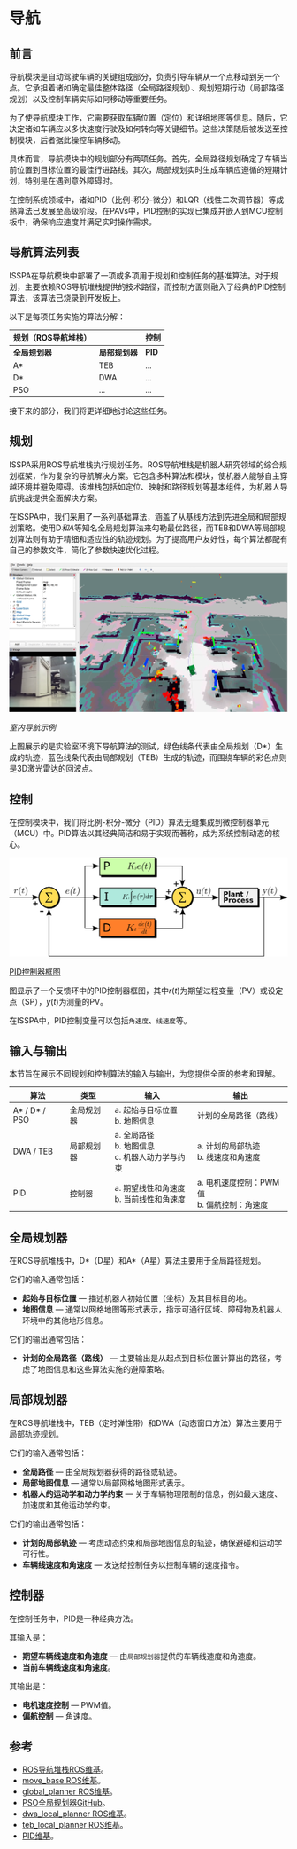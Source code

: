 # 导航

<a style="display: none;" rel="me" href="https://fosstodon.org/@readthedocs">Mastodon</a>

## 前言

导航模块是自动驾驶车辆的关键组成部分，负责引导车辆从一个点移动到另一个点。它承担着诸如确定最佳整体路径（全局路径规划）、规划短期行动（局部路径规划）以及控制车辆实际如何移动等重要任务。

为了使导航模块工作，它需要获取车辆位置（定位）和详细地图等信息。随后，它决定诸如车辆应以多快速度行驶及如何转向等关键细节。这些决策随后被发送至控制模块，后者据此操控车辆移动。

具体而言，导航模块中的规划部分有两项任务。首先，全局路径规划确定了车辆当前位置到目标位置的最佳行进路线。其次，局部规划实时生成车辆应遵循的短期计划，特别是在遇到意外障碍时。

在控制系统领域中，诸如PID（比例-积分-微分）和LQR（线性二次调节器）等成熟算法已发展至高级阶段。在PAVs中，PID控制的实现已集成并嵌入到MCU控制板中，确保响应速度并满足实时操作需求。

## 导航算法列表

ISSPA在导航模块中部署了一项或多项用于规划和控制任务的基准算法。对于规划，主要依赖ROS导航堆栈提供的技术路径，而控制方面则融入了经典的PID控制算法，该算法已烧录到开发板上。

以下是每项任务实施的算法分解：

| 规划（ROS导航堆栈）|        | 控制 |
|-----------------|--------|---------|
| **全局规划器**          | **局部规划器** | **PID** |
| A*                | TEB     | ...     |
| D*                | DWA     | ...     |
| PSO               | ...    | ...     |

接下来的部分，我们将更详细地讨论这些任务。

## 规划

ISSPA采用ROS导航堆栈执行规划任务。ROS导航堆栈是机器人研究领域的综合规划框架，作为复杂的导航解决方案。它包含多种算法和模块，使机器人能够自主穿越环境并避免障碍。该堆栈包括如定位、映射和路径规划等基本组件，为机器人导航挑战提供全面解决方案。

在ISSPA中，我们采用了一系列基础算法，涵盖了从基线方法到先进全局和局部规划策略。使用D*和A*等知名全局规划算法来勾勒最优路径，而TEB和DWA等局部规划算法则有助于精细和适应性的轨迹规划。为了提高用户友好性，每个算法都配有自己的参数文件，简化了参数快速优化过程。

![./imgs/indoor_navigation_demo.png](./imgs/indoor_navigation_demo.png)

*室内导航示例*

上图展示的是实验室环境下导航算法的测试，绿色线条代表由全局规划（D*）生成的轨迹，蓝色线条代表由局部规划（TEB）生成的轨迹，而围绕车辆的彩色点则是3D激光雷达的回波点。

## 控制

在控制模块中，我们将比例-积分-微分（PID）算法无缝集成到微控制器单元（MCU）中。PID算法以其经典简洁和易于实现而著称，成为系统控制动态的核心。

![./imgs/PID_wiki.png](./imgs/PID_wiki.png)

[PID控制器框图](https://en.wikipedia.org/wiki/Proportional%E2%80%93integral%E2%80%93derivative_controller)

图显示了一个反馈环中的PID控制器框图，其中$r(t)$为期望过程变量（PV）或设定点（SP），$y(t)$为测量的PV。

在ISSPA中，PID控制变量可以包括`角速度`、`线速度`等。

## 输入与输出

本节旨在展示不同规划和控制算法的输入与输出，为您提供全面的参考和理解。

| 算法       | 类型            | 输入                                      | 输出                                   |
|------------|-----------------|---------------------------------------------|-------------------------------------------|
| A* / D* / PSO | 全局规划器 | a. 起始与目标位置<br>b. 地图信息 | 计划的全局路径（路线）               |
| DWA / TEB  | 局部规划器   | a. 全局路径<br>b. 地图信息<br>c. 机器人动力学与约束 | a. 计划的局部轨迹<br>b. 线速度和角速度 |
| PID        | 控制器      | a. 期望线性和角速度<br>b. 当前线性和角速度 | a. 电机速度控制：PWM值<br>b. 偏航控制：角速度 |

## 全局规划器

在ROS导航堆栈中，D*（D星）和A*（A星）算法主要用于全局路径规划。

它们的输入通常包括：
- **起始与目标位置** — 描述机器人初始位置（坐标）及其目标目的地。
- **地图信息** — 通常以网格地图等形式表示，指示可通行区域、障碍物及机器人环境中的其他地形信息。

它们的输出通常包括：
- **计划的全局路径（路线）** — 主要输出是从起点到目标位置计算出的路径，考虑了地图信息和这些算法实施的避障策略。

## 局部规划器

在ROS导航堆栈中，TEB（定时弹性带）和DWA（动态窗口方法）算法主要用于局部轨迹规划。

它们的输入通常包括：
- **全局路径** — 由全局规划器获得的路径或轨迹。
- **局部地图信息** — 通常以局部网格地图形式表示。
- **机器人的运动学和动力学约束** — 关于车辆物理限制的信息，例如最大速度、加速度和其他运动学约束。

它们的输出通常包括：
- **计划的局部轨迹** — 考虑动态约束和局部地图信息的轨迹，确保避碰和运动学可行性。
- **车辆线速度和角速度** — 发送给控制任务以控制车辆的速度指令。

## 控制器

在控制任务中，PID是一种经典方法。

其输入是：
- **期望车辆线速度和角速度** — 由`局部规划器`提供的车辆线速度和角速度。
- **当前车辆线速度和角速度**。

其输出是：
- **电机速度控制** — PWM值。
- **偏航控制** — 角速度。

## 参考

- [ROS导航堆栈ROS维基](https://wiki.ros.org/navigation)。
- [move_base ROS维基](https://wiki.ros.org/move_base)。
- [global_planner ROS维基](https://wiki.ros.org/global_planner)。
- [PSO全局规划器GitHub](https://github.com/JZX-MY/pso_global_planner)。
- [dwa_local_planner ROS维基](https://wiki.ros.org/dwa_local_planner)。
- [teb_local_planner ROS维基](https://wiki.ros.org/teb_local_planner)。
- [PID维基](https://en.wikipedia.org/wiki/Proportional%E2%80%93integral%E2%80%93derivative_controller)。